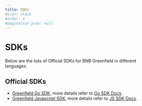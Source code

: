 ```yaml
---
title: SDKs
#icon: stack
#order: 4
#pagination_prev: null
---
```


# SDKs
Below are the lists of Official SDKs for BNB Greenfield in different languages. 

## Official SDKs
* [Greenfield Go SDK](sdk-go.md), more details refer to [Go SDK Docs](https://pkg.go.dev/github.com/bnb-chain/greenfield-go-sdk).
* [Greenfield Javascript SDK](sdk-js.md), more details refer to [JS SDK Docs](https://docs.bnbchain.org/greenfield-js-sdk/).
